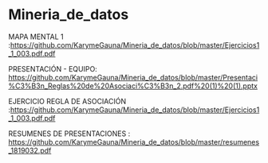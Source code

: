 # Mineria_de_datos
 MAPA MENTAL 1  :https://github.com/KarymeGauna/Mineria_de_datos/blob/master/Ejercicios1_1_003.pdf.pdf
 
 PRESENTACIÓN - EQUIPO: https://github.com/KarymeGauna/Mineria_de_datos/blob/master/Presentaci%C3%B3n_Reglas%20de%20Asociaci%C3%B3n_2.pdf%20(1)%20(1).pptx
 
 EJERCICIO REGLA DE ASOCIACIÓN :https://github.com/KarymeGauna/Mineria_de_datos/blob/master/Ejercicios1_1_003.pdf.pdf
 
 RESUMENES DE PRESENTACIONES : https://github.com/KarymeGauna/Mineria_de_datos/blob/master/resumenes_1819032.pdf
